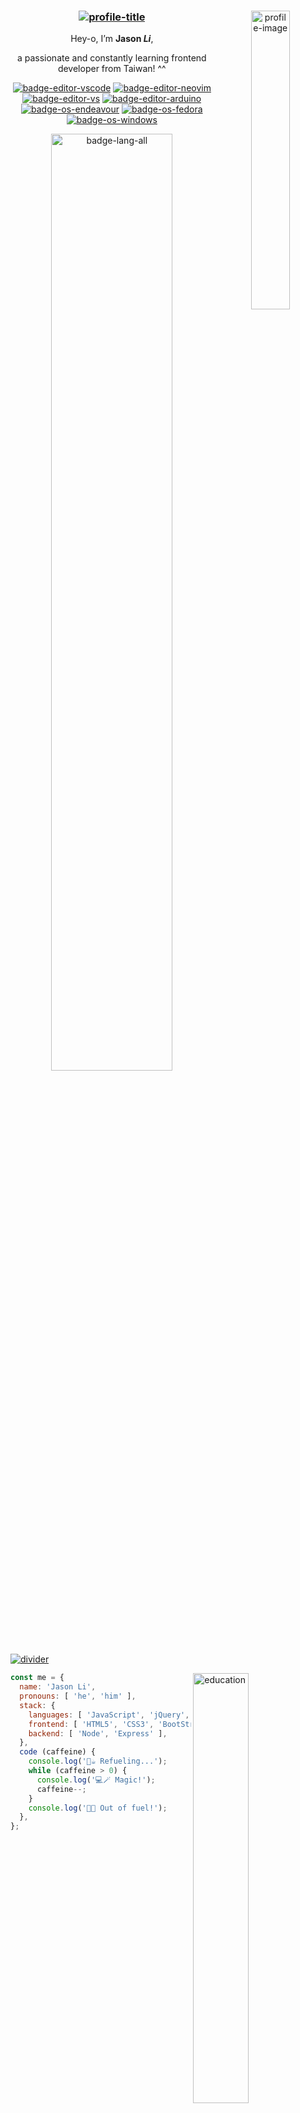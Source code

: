 <!-- HEADER -->

<div align="center">

  <p><a href="https://github.com/Jasonli1991"><img align="right" width="35%" src="src/images/fox_computer.jpg" alt="profile-image" /></a></p>

  <h3><a href="https://github.com/Jasonli1991"><img src="src/images/onegen.svg" alt="profile-title" /></a></h3>

  <p>Hey-o, I’m <strong>Jason <em>Li</em></strong>,</p>
<p>a passionate and constantly learning frontend developer from Taiwan! ^^</p>

  <p><a href="https://code.visualstudio.com/"><img src="https://img.shields.io/badge/-Visual_Studio_Code-%23007acc?logo=visualstudiocode&amp;labelColor=4c566a&amp;style=flat-square" alt="badge-editor-vscode" /></a>
<a href="https://github.com/neovim/neovim"><img src="https://img.shields.io/badge/-Neovim-%23019733?logo=neovim&amp;labelColor=4c566a&amp;style=flat-square" alt="badge-editor-neovim" /></a>
<a href="https://visualstudio.microsoft.com/"><img src="https://img.shields.io/badge/-Visual_Studio-%235c2d91?logo=visualstudio&amp;labelColor=4c566a&amp;style=flat-square" alt="badge-editor-vs" /></a>
<a href="https://www.arduino.cc/"><img src="https://img.shields.io/badge/-Arduino-%2300979d?logo=arduino&amp;labelColor=4c566a&amp;style=flat-square" alt="badge-editor-arduino" /></a> <br />
<a href="https://endeavouros.com/"><img src="https://img.shields.io/badge/-EndeavourOS-%237f7fff?logo=endeavouros&amp;labelColor=4c566a&amp;style=flat-square" alt="badge-os-endeavour" /></a>
<a href="https://getfedora.org/en/workstation/"><img src="https://img.shields.io/badge/-Fedora_37-%2351a2da?logo=fedora&amp;labelColor=4c566a&amp;style=flat-square" alt="badge-os-fedora" /></a>
<a href="https://en.wikipedia.org/wiki/Windows_10"><img src="https://img.shields.io/badge/-Windows_10-%230078d6?logo=windows&amp;labelColor=4c566a&amp;style=flat-square" alt="badge-os-windows" /></a></p>

  <p><a href="https://github.com/nickonegen"><img width="62%" src="src/images/langs.png" alt="badge-lang-all" /></a></p>

</div>

<p><a href="https://github.com/nickonegen"><img src="src/images/borderseperator.gif" alt="divider" /></a></p>

<!-- STACK & EDUCATION -->

<p><a href="https://github.com/nickonegen"><img align="right" width="42%" src="src/images/education.png" alt="education" /></a></p>

<div align="left" width="70%">

```javascript
const me = {
  name: 'Jason Li',
  pronouns: [ 'he', 'him' ],
  stack: {
    languages: [ 'JavaScript', 'jQuery', 'Java', 'Python' ],
    frontend: [ 'HTML5', 'CSS3', 'BootStrap', 'Vue' ],
    backend: [ 'Node', 'Express' ],
  },
  code (caffeine) {
    console.log('🐶☕️ Refueling...');
    while (caffeine > 0) {
      console.log('💻🪄 Magic!');
      caffeine--;
    }
    console.log('🪫💤 Out of fuel!');
  },
};
```

</div>
